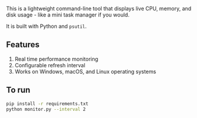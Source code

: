 This is a lightweight command-line tool that displays live CPU, memory, and disk usage - like a mini task manager if you would.

It is built with Python and `psutil`.

## Features
1. Real time performance monitoring
2. Configurable refresh interval
3. Works on Windows, macOS, and Linux operating systems

## To run
```bash
pip install -r requirements.txt
python monitor.py --interval 2
